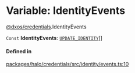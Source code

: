 # Variable: IdentityEvents

[@dxos/credentials](../modules/dxos_credentials.md).IdentityEvents

 `Const` **IdentityEvents**: [`UPDATE_IDENTITY`](../enums/dxos_credentials.IdentityEventType.md#update_identity)[]

#### Defined in

[packages/halo/credentials/src/identity/events.ts:10](https://github.com/dxos/dxos/blob/db8188dae/packages/halo/credentials/src/identity/events.ts#L10)
